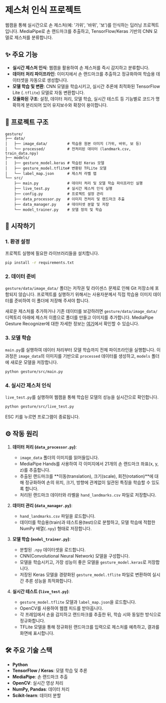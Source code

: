 # 제스처 인식 프로젝트

웹캠을 통해 실시간으로 손 제스처(예: '가위', '바위', '보')를 인식하는 딥러닝 프로젝트입니다. MediaPipe로 손 랜드마크를 추출하고, TensorFlow/Keras 기반의 CNN 모델로 제스처를 분류합니다.

## ✨ 주요 기능

-   **실시간 제스처 인식**: 웹캠을 활용하여 손 제스처를 즉시 감지하고 분류합니다.
-   **데이터 처리 파이프라인**: 이미지에서 손 랜드마크를 추출하고 정규화하여 학습용 데이터셋을 자동으로 생성합니다.
-   **모델 학습 및 변환**: CNN 모델을 학습시키고, 실시간 추론에 최적화된 TensorFlow Lite (`.tflite`) 모델로 자동 변환합니다.
-   **모듈화된 구조**: 설정, 데이터 처리, 모델 학습, 실시간 테스트 등 기능별로 코드가 명확하게 분리되어 있어 유지보수와 확장이 용이합니다.

## 📂 프로젝트 구조

```
gesture/
├── data/
│   ├── image_data/         # 학습용 원본 이미지 (가위, 바위, 보 등)
│   └── processed/          # 전처리된 데이터 (landmark.csv, train_data.npy)
├── models/
│   ├── gesture_model.keras # 학습된 Keras 모델
│   ├── gesture_model.tflite# 변환된 TFLite 모델
│   └── label_map.json      # 제스처 라벨 맵
└── src/
    ├── main.py             # 데이터 처리 및 모델 학습 파이프라인 실행
    ├── live_test.py        # 실시간 제스처 인식 실행
    ├── config.py           # 프로젝트 설정 관리
    ├── data_processor.py   # 이미지 전처리 및 랜드마크 추출
    ├── data_manager.py     # 데이터셋 분할 및 저장
    └── model_trainer.py    # 모델 정의 및 학습
```

## 🚀 시작하기

### 1. 환경 설정

프로젝트 실행에 필요한 라이브러리들을 설치합니다.

```bash
pip install -r requirements.txt
```

### 2. 데이터 준비

`gesture/data/image_data/` 폴더는 저작권 및 라이센스 문제로 인해 Git 저장소에 포함되지 않습니다. 프로젝트를 실행하기 위해서는 사용자분께서 직접 학습용 이미지 데이터를 준비하여 이 폴더에 저장해 주셔야 합니다.

새로운 제스처를 추가하거나 기존 데이터를 보강하려면 `gesture/data/image_data/` 디렉토리 아래에 제스처 이름으로 폴더를 만들고 이미지를 추가합니다. MediaPipe Gesture Recognizer에 대한 자세한 정보는 [여기](https://ai.google.dev/edge/mediapipe/solutions/vision/gesture_recognizer?hl=ko)에서 확인할 수 있습니다.

### 3. 모델 학습

`main.py`를 실행하여 데이터 처리부터 모델 학습까지 전체 파이프라인을 실행합니다. 이 과정은 `image_data`의 이미지를 기반으로 `processed` 데이터를 생성하고, `models` 폴더에 새로운 모델을 저장합니다.

```bash
python gesture/src/main.py
```

### 4. 실시간 제스처 인식

`live_test.py`를 실행하여 웹캠을 통해 학습된 모델의 성능을 실시간으로 확인합니다.

```bash
python gesture/src/live_test.py
```
ESC 키를 누르면 프로그램이 종료됩니다.

## ⚙️ 작동 원리

1.  **데이터 처리 (`data_processor.py`)**:
    -   `image_data` 폴더의 이미지를 읽어들입니다.
    -   MediaPipe Hands를 사용하여 각 이미지에서 21개의 손 랜드마크 좌표(x, y, z)를 추출합니다.
    -   추출된 랜드마크를 **이동(translation), 크기(scale), 회전(rotation)**에 대해 정규화하여 손의 위치, 크기, 방향에 관계없이 일관된 특징을 학습할 수 있도록 합니다.
    -   처리된 랜드마크 데이터와 라벨을 `hand_landmarks.csv` 파일로 저장합니다.

2.  **데이터 관리 (`data_manager.py`)**:
    -   `hand_landmarks.csv` 파일을 로드합니다.
    -   데이터를 학습용(train)과 테스트용(test)으로 분할하고, 모델 학습에 적합한 NumPy 배열(`.npy`) 형태로 저장합니다.

3.  **모델 학습 (`model_trainer.py`)**:
    -   분할된 `.npy` 데이터셋을 로드합니다.
    -   CNN(Convolutional Neural Network) 모델을 구성합니다.
    -   모델을 학습시키고, 가장 성능이 좋은 모델을 `gesture_model.keras`로 저장합니다.
    -   저장된 Keras 모델을 경량화된 `gesture_model.tflite` 파일로 변환하여 실시간 추론 성능을 최적화합니다.

4.  **실시간 테스트 (`live_test.py`)**:
    -   `gesture_model.tflite` 모델과 `label_map.json`을 로드합니다.
    -   OpenCV를 사용하여 웹캠 피드를 받아옵니다.
    -   각 프레임에서 손을 감지하고 랜드마크를 추출한 뒤, 학습 시와 동일한 방식으로 정규화합니다.
    -   TFLite 모델을 통해 정규화된 랜드마크를 입력으로 제스처를 예측하고, 결과를 화면에 표시합니다.

## 🛠️ 주요 기술 스택

-   **Python**
-   **TensorFlow / Keras**: 모델 학습 및 추론
-   **MediaPipe**: 손 랜드마크 추출
-   **OpenCV**: 실시간 영상 처리
-   **NumPy, Pandas**: 데이터 처리
-   **Scikit-learn**: 데이터 분할